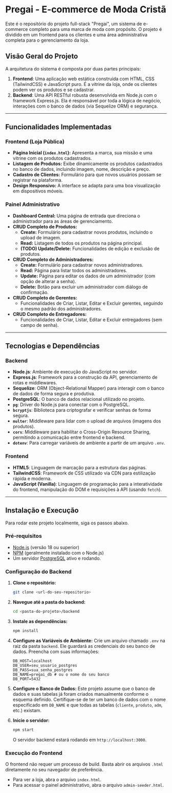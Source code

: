 # Pregai - E-commerce de Moda Cristã

Este é o repositório do projeto full-stack "Pregai", um sistema de e-commerce completo para uma marca de moda com propósito. O projeto é dividido em um frontend para os clientes e uma área administrativa completa para o gerenciamento da loja.

## Visão Geral do Projeto

A arquitetura do sistema é composta por duas partes principais:

1.  **Frontend**: Uma aplicação web estática construída com HTML, CSS (TailwindCSS) e JavaScript puro. É a vitrine da loja, onde os clientes podem ver os produtos e se cadastrar.
2.  **Backend**: Uma API RESTful robusta desenvolvida em Node.js com o framework Express.js. Ela é responsável por toda a lógica de negócio, interações com o banco de dados (via Sequelize ORM) e segurança.

---

## Funcionalidades Implementadas

### Frontend (Loja Pública)

-   **Página Inicial (`index.html`):** Apresenta a marca, sua missão e uma vitrine com os produtos cadastrados.
-   **Listagem de Produtos:** Exibe dinamicamente os produtos cadastrados no banco de dados, incluindo imagem, nome, descrição e preço.
-   **Cadastro de Clientes:** Formulário para que novos usuários possam se registrar na plataforma.
-   **Design Responsivo:** A interface se adapta para uma boa visualização em dispositivos móveis.

### Painel Administrativo

-   **Dashboard Central:** Uma página de entrada que direciona o administrador para as áreas de gerenciamento.
-   **CRUD Completo de Produtos:**
    -   **Create:** Formulário para cadastrar novos produtos, incluindo o upload de imagem.
    -   **Read:** Listagem de todos os produtos na página principal.
    -   **(TODO) Update/Delete:** Funcionalidades de edição e exclusão de produtos.
-   **CRUD Completo de Administradores:**
    -   **Create:** Formulário para cadastrar novos administradores.
    -   **Read:** Página para listar todos os administradores.
    -   **Update:** Página para editar os dados de um administrador (com opção de alterar a senha).
    -   **Delete:** Botão para excluir um administrador com diálogo de confirmação.
-   **CRUD Completo de Gerentes:**
    -   Funcionalidades de Criar, Listar, Editar e Excluir gerentes, seguindo o mesmo padrão dos administradores.
-   **CRUD Completo de Entregadores:**
    -   Funcionalidades de Criar, Listar, Editar e Excluir entregadores (sem campo de senha).

---

## Tecnologias e Dependências

### Backend

-   **Node.js**: Ambiente de execução do JavaScript no servidor.
-   **Express.js**: Framework para a construção da API, gerenciamento de rotas e middlewares.
-   **Sequelize**: ORM (Object-Relational Mapper) para interagir com o banco de dados de forma segura e produtiva.
-   **PostgreSQL**: O banco de dados relacional utilizado no projeto.
-   **`pg`**: Driver do Node.js para conectar com o PostgreSQL.
-   **`bcryptjs`**: Biblioteca para criptografar e verificar senhas de forma segura.
-   **`multer`**: Middleware para lidar com o upload de arquivos (imagens dos produtos).
-   **`cors`**: Middleware para habilitar o Cross-Origin Resource Sharing, permitindo a comunicação entre frontend e backend.
-   **`dotenv`**: Para carregar variáveis de ambiente a partir de um arquivo `.env`.

### Frontend

-   **HTML5**: Linguagem de marcação para a estrutura das páginas.
-   **TailwindCSS**: Framework de CSS utilizado via CDN para estilização rápida e moderna.
-   **JavaScript (Vanilla)**: Linguagem de programação para a interatividade do frontend, manipulação do DOM e requisições à API (usando `fetch`).

---

## Instalação e Execução

Para rodar este projeto localmente, siga os passos abaixo.

### Pré-requisitos

-   [Node.js](https://nodejs.org/) (versão 18 ou superior)
-   [NPM](https://www.npmjs.com/) (geralmente instalado com o Node.js)
-   Um servidor [PostgreSQL](https://www.postgresql.org/) ativo e rodando.

### Configuração do Backend

1.  **Clone o repositório:**
    ```bash
    git clone <url-do-seu-repositorio>
    ```

2.  **Navegue até a pasta do backend:**
    ```bash
    cd <pasta-do-projeto>/backend
    ```

3.  **Instale as dependências:**
    ```bash
    npm install
    ```

4.  **Configure as Variáveis de Ambiente:**
    Crie um arquivo chamado `.env` na raiz da pasta `backend`. Ele guardará as credenciais do seu banco de dados. Preencha com suas informações:
    ```env
    DB_HOST=localhost
    DB_USER=seu_usuario_postgres
    DB_PASS=sua_senha_postgres
    DB_NAME=pregai_db # ou o nome do seu banco
    DB_PORT=5432
    ```

5.  **Configure o Banco de Dados:**
    Este projeto assume que o banco de dados e suas tabelas já foram criados manualmente conforme o esquema definido. Certifique-se de ter um banco de dados com o nome especificado em `DB_NAME` e que todas as tabelas (`cliente`, `produto`, `adm`, etc.) existam.

6.  **Inicie o servidor:**
    ```bash
    npm start
    ```
    O servidor backend estará rodando em `http://localhost:3000`.

### Execução do Frontend

O frontend não requer um processo de build. Basta abrir os arquivos `.html` diretamente no seu navegador de preferência.

-   Para ver a loja, abra o arquivo `index.html`.
-   Para acessar o painel administrativo, abra o arquivo `admin-seeder.html`.